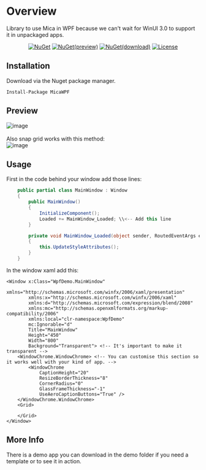 # Overview
Library to use Mica in WPF because we can't wait for WinUI 3.0 to support it in unpackaged apps.

<div align="center">

[![NuGet](https://img.shields.io/nuget/v/MicaWPF.svg)](https://www.nuget.org/packages/MicaWPF/latest)
[![NuGet(preview)](https://img.shields.io/nuget/vpre/MicaWPF.svg)](https://www.nuget.org/packages/MicaWPF/latest/prerelease)
[![NuGet(download)](https://img.shields.io/nuget/dt/MicaWPF.svg)](https://www.nuget.org/packages/MicaWPF/)
[![License](https://img.shields.io/github/license/Simnico99/MicaWPF)](https://github.com/Simnico99/MicaWPF/blob/main/LICENSE)

</div>

## Installation
Download via the Nuget package manager.
```nuget
Install-Package MicaWPF
```

## Preview
![image](https://user-images.githubusercontent.com/80013536/139436431-fb3983d9-af4e-4d39-8bdf-b0f40093d263.png)<br/><br/>
Also snap grid works with this method:<br/>
![image](https://user-images.githubusercontent.com/80013536/139436498-ab330947-7df3-4c24-a382-3974ef554db2.png)

## Usage

First in the code behind your window add those lines:
```csharp
    public partial class MainWindow : Window
    {
        public MainWindow()
        {
            InitializeComponent();
            Loaded += MainWindow_Loaded; \\<-- Add this line
        }

        private void MainWindow_Loaded(object sender, RoutedEventArgs e) \\<-- Add this entire method or add to your loaded method.
        {
            this.UpdateStyleAttributes();
        }
    }
```

In the window xaml add this:
```xaml
<Window x:Class="WpfDemo.MainWindow"
        xmlns="http://schemas.microsoft.com/winfx/2006/xaml/presentation"
        xmlns:x="http://schemas.microsoft.com/winfx/2006/xaml"
        xmlns:d="http://schemas.microsoft.com/expression/blend/2008"
        xmlns:mc="http://schemas.openxmlformats.org/markup-compatibility/2006"
        xmlns:local="clr-namespace:WpfDemo"
        mc:Ignorable="d"
        Title="MainWindow" 
        Height="450" 
        Width="800"        
        Background="Transparent"> <!-- It's important to make it transparent -->
    <WindowChrome.WindowChrome> <!-- You can customise this section so it works well with your kind of app. -->
        <WindowChrome 
            CaptionHeight="20"
            ResizeBorderThickness="8"
            CornerRadius="0"
            GlassFrameThickness="-1"
            UseAeroCaptionButtons="True" />
    </WindowChrome.WindowChrome>
    <Grid>

    </Grid>
</Window>

```

## More Info
There is a demo app you can download in the demo folder if you need a template or to see it in action.
